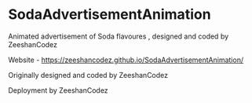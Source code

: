 # SodaAdvertisementAnimation
Animated advertisement of Soda flavoures , designed and coded by ZeeshanCodez 



Website - https://zeeshancodez.github.io/SodaAdvertisementAnimation/


Originally designed and coded by ZeeshanCodez




Deployment by ZeeshanCodez 
